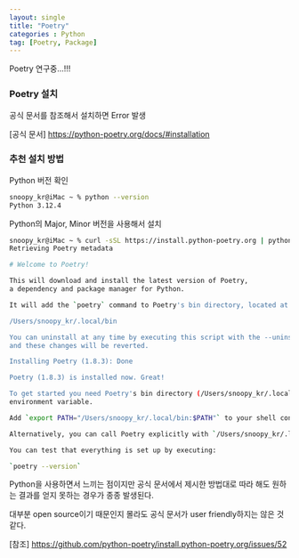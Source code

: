 ```yaml
---
layout: single
title: "Poetry"
categories : Python
tag: [Poetry, Package]
---
```


Poetry 연구중...!!!

### Poetry 설치

공식 문서를 참조해서 설치하면 Error 발생

[공식 문서] https://python-poetry.org/docs/#installation

### 추천 설치 방법

Python 버전 확인

```bash
snoopy_kr@iMac ~ % python --version
Python 3.12.4
```

Python의 Major, Minor 버전을 사용해서 설치

```bash
snoopy_kr@iMac ~ % curl -sSL https://install.python-poetry.org | python3.12 - 
Retrieving Poetry metadata

# Welcome to Poetry!

This will download and install the latest version of Poetry,
a dependency and package manager for Python.

It will add the `poetry` command to Poetry's bin directory, located at:

/Users/snoopy_kr/.local/bin

You can uninstall at any time by executing this script with the --uninstall option,
and these changes will be reverted.

Installing Poetry (1.8.3): Done

Poetry (1.8.3) is installed now. Great!

To get started you need Poetry's bin directory (/Users/snoopy_kr/.local/bin) in your `PATH`
environment variable.

Add `export PATH="/Users/snoopy_kr/.local/bin:$PATH"` to your shell configuration file.

Alternatively, you can call Poetry explicitly with `/Users/snoopy_kr/.local/bin/poetry`.

You can test that everything is set up by executing:

`poetry --version`
```

Python을 사용하면서 느끼는 점이지만 공식 문서에서 제시한 방법대로 따라 해도 원하는 결과를 얻지 못하는 경우가 종종 발생된다.

대부분 open source이기 때문인지 몰라도 공식 문서가 user friendly하지는 않은 것 같다.

[참조] https://github.com/python-poetry/install.python-poetry.org/issues/52
